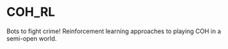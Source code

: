 # COH_RL
Bots to fight crime! Reinforcement learning approaches to playing COH in a semi-open world.  
